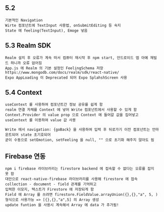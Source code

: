## 5.2

    기본적인 Navigation
    Wirte 컴포넌트에 TextInput 사용법, onSubmitEditing 등 숙지
    State 에 feeling(TextInput), Emoge 넣음

## 5.3 Realm SDK

    Realm 설치 후 오류가 계속 떠서 컴퓨터 재시작 후 npm start, 안드로이드 앱 아예 재빌드 하니까 오류 없어짐
    App.js 에 Realm 의 기본 설정인 FeelingSchema 저장 https://www.mongodb.com/docs/realm/sdk/react-native/
    Expo AppLoading 이 Deprecated 되어 Expo SplahshScreen 사용

## 5.4 Context

    useContext 를 사용하여 컴포넌트간 정보 공유를 쉽게 함
    realm 연결 자체를 Context 에 넣어 Write 컴포넌트에서 사용할 수 있게 함
    Context.Provider 의 value prop 으로 Context 에 들어갈 값을 집어넣고 useContext 를 이용하여 value 값 사용

    Write 에서 navigation: {goBack} 을 사용하여 입력 후 뒤로가기 이전 컴포넌트는 언마운트되어 state 초기호되어
    굳이 수동으로 setEmotion, setFeeling 을 null, "" 으로 초기화 해주지 않아도 됨

## Firebase 연동

    npm i firebase 라이브러리는 firestore backend 에 접속할 수 없다는 오류를 잡지 못 함
    대안으로 react-native-firebase 라이브러리를 사용해 firestore 에 접속
    collection - document - field 관계를 기억하고
    입력한 이모지, 텍스트가 Firestore 에 저장되게 함
    Field 에 Array 를 쓰려면 firestore.FieldValue.arrayUnion({},{},"a", 5, ) 형식으로 사용가능 => [{},{},"a",5] 의 Array 생성
    update funtion 을 사용시 계속해서 Array 에 data 가 추가됨!
